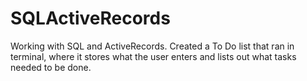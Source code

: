 # SQLActiveRecords

Working with SQL and ActiveRecords.
Created a To Do list that ran in terminal, where it stores what the user enters and lists out what tasks needed to be done.
